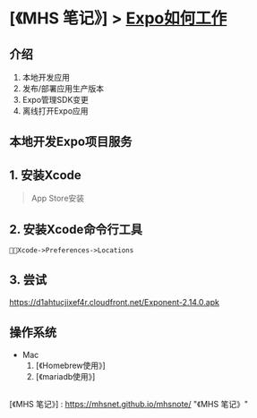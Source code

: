 # [《MHS 笔记》] > [Expo如何工作]
## 介绍
1. 本地开发应用
2. 发布/部署应用生产版本
3. Expo管理SDK变更
4. 离线打开Expo应用

## 本地开发Expo项目服务
> 

## 1. 安装Xcode
> App Store安装

## 2. 安装Xcode命令行工具
```
Xcode->Preferences->Locations
```

## 3. 尝试
https://d1ahtucjixef4r.cloudfront.net/Exponent-2.14.0.apk
## 操作系统
- Mac
    1. [《Homebrew使用》]
    2. [《mariadb使用》]

## 
[《MHS 笔记》] : https://mhsnet.github.io/mhsnote/ "《MHS 笔记》"

[Expo如何工作]: https://mhsnet.github.io/mhsnote/framework/react-native/expo/workflow/how-exop-works.html "Expo如何工作"